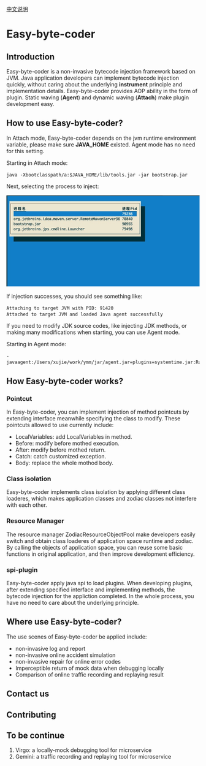 

<a href="https://github.com/ymm-tech/easy-byte-coder/blob/master/README_CN.md" title="中文说明">中文说明</a>

# Easy-byte-coder

## Introduction

Easy-byte-coder is a non-invasive bytecode injection framework based on JVM. Java application developers can implement bytecode injection quickly, without caring about the underlying **instrument** principle and implementation details. Easy-byte-coder provides AOP ability in the form of plugin. Static waving (**Agent**) and dynamic waving (**Attach**) make plugin development easy. 

## How to use Easy-byte-coder?

In Attach mode, Easy-byte-coder depends on the jvm runtime environment variable, please make sure **JAVA_HOME** existed. Agent mode has no need for this setting.

Starting in Attach mode:

```
java -Xbootclasspath/a:$JAVA_HOME/lib/tools.jar -jar bootstrap.jar
```

 Next, selecting the process to inject:

![image-20200818201959949](./img/image-20200818201959949.png)

If injection successes, you should see something like:

```
Attaching to target JVM with PID: 91420
Attached to target JVM and loaded Java agent successfully
```

If you need to modify JDK source codes, like injecting JDK methods, or making many modifications when starting, you can use Agent mode.

Starting in Agent mode:

```
-javaagent:/Users/xujie/work/ymm/jar/agent.jar=plugins=systemtime.jar:RunMode=mock
```

## How Easy-byte-coder works?

### Pointcut

In Easy-byte-coder, you can implement injection of method pointcuts by extending interface meanwhile specifying the class to modify. These pointcuts allowed to use currently include: 

- LocalVariables: add LocalVariables in method.
- Before: modify before mothed execution.
- After: modify before mothed return.
- Catch: catch customized exception.
- Body: replace the whole mothod body.

### Class isolation

Easy-byte-coder implements class isolation by applying different class loaderes, which makes application classes and zodiac classes not interfere with each other. 

### Resource Manager

The resource manager ZodiacResourceObjectPool make developers easily switch and obtain class loaderes of application space runtime and zodiac. By calling the objects of application space, you can reuse some basic functions in original application, and then improve development efficiency.

### spi-plugin

Easy-byte-coder apply java spi to load plugins. When developing plugins, after extending specified interface and implementing methods, the bytecode injection for the appliction completed. In the whole process, you have no need to care about the underlying principle.

## Where use Easy-byte-coder?

The use scenes of Easy-byte-coder be applied include:

- non-invasive log and report
- non-invasive online accident simulation
- non-invasive repair for online error codes
- Imperceptible return of mock data when debugging locally
- Comparison of online traffic recording and replaying result

## Contact us



## Contributing



## To be continue 

1. Virgo: a locally-mock debugging tool for microservice
2. Gemini: a traffic recording and replaying tool for microservice



